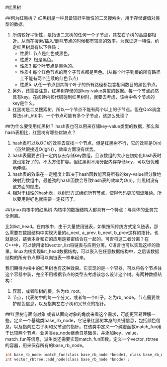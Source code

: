 #红黑树

##何为红黑树？ 
红黑树是一种具备较好平衡性的二叉搜索树，用于存储键值对类型的数据。   
1. 所谓较好平衡性，是指该二叉树的任何一个子节点，其左右子树的高度都相近。从而在搜索/插入/删除节点的时候都有较高的效率。为保证这一特性，约定红黑树具有以下性质： 
	* 性质1. 节点是红色或黑色。 
	* 性质2. 根是黑色。 
	* 性质3 每个叶节点是黑色的。 
	* 性质4 每个红色节点的两个子节点都是黑色。(从每个叶子到根的所有路径上不能有两个连续的红色节点) 
	* 性质5. 从任一节点到其每个叶子的所有路径都包含相同数目的黑色节点。 
2. 另外，还需要注意，红黑树存储的是key-value类型的数据。每一个节点必然具有key。在阅读内核代码碰到红黑树时，就要去考虑，该树中各个节点的key是什么。 
3. 红黑树是二叉搜索树，所以一个节点不能有两个以上的子节点。但在QoS调度算法sch_htb中，一个节点可能有多个子节点，该怎么处理？

##为什么要使用红黑树？ 
hash表也可以用来存储key-value类型的数据，那么和hash表相比，红黑树有哪些优缺点？   
1. hash表可以以O(1)的效率去查找一个节点，但是红黑树不行，它的效率是O(n)（虽然很接近O(lgN)），效率方面没有优势。 
2. hash表需要占用一定内存去存储key数组，且该数组的大小在初始化hash表时就设定好了的，不太方便扩容。但红黑树不用分配内存存储key，可以很优雅地伸缩。 
3. hash表的效率在一定程度上取决于hash函数能否将所有的key-value很分散地映射到数组中，最差劲的hash函数会导致hash表的效率为O(n)。红黑树没有这方面的顾虑。 
4. 相对于线性的hash表，以树形方式组织所有节点，使得代码更加晦涩难读。所以要用得好也就需要一定技巧了。
  
  
##Linux内核中的红黑树 
内核中的数据结构大都具有一个特点：与具体的业务完全剥离。

比如list_head。在内核中，由于大量使用链表，如果按照传统方式定义链表，那么需要在数据结构中实现大量的a_next, a_prev, b_next, b_prev这样的指针。也就是说，链表本身和它的应用是紧密结合在一起的。可否将这二者分离？在C++中，可以使用诸如vector_list将链表与应用分离，C语言也可以实现这样的效果。linux内核实现list_head数据结构，可以嵌入在任意数据结构中，之后该数据结构的所有节点即可以向链表一样串起来。 

我们期待内核中的红黑树也有这种效果。它实现的是一个容器，可以将各个节点往这个容器中装，完全不用根据节点的类型去考虑该怎么设计这个树。有两种数据结构： 
1. 容器，或者叫树的根。名为rb_root。 
2. 节点，代表树中的每一个分叉，或者每一个叶子。名为rb_node。节点需要维护颜色信息，以及指向左右子树和父节点的指针。

##红黑树与面向对象
或者从面向对象的角度来看这个需求，可能更容易理解一些。定义一个基础类base_rb_node，它记录红黑树本身的关键信息，包括颜色信息，以及指向左右子树和父节点的指针。在该类中定义一个纯虚函数match_fun用于比较两个节点。业务类aa_node继承自基础类，并添加key、value，match_fun等信息，派生类还需要实现match_fun函数。定义一个vector_rbtree的容器，用来保存所有的base_rb_node。 
```c
int base_rb_node::match_fun(class base_rb_node *bnode1, class base_rb_node *bnode2) ; 
int vector_rbtree::add_node(class base_rb_node *bnode) ; 
```

